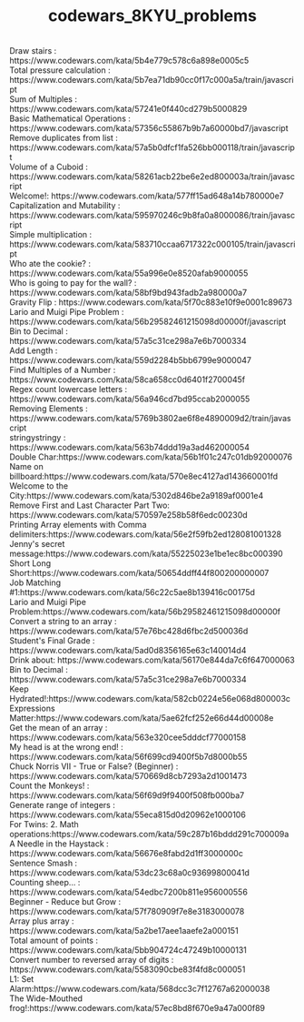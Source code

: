 <center><h1>codewars_8KYU_problems</h1></center><br>
Draw stairs : https://www.codewars.com/kata/5b4e779c578c6a898e0005c5<br>
Total pressure calculation : https://www.codewars.com/kata/5b7ea71db90cc0f17c000a5a/train/javascript<br>
Sum of Multiples : https://www.codewars.com/kata/57241e0f440cd279b5000829<br>
Basic Mathematical Operations : https://www.codewars.com/kata/57356c55867b9b7a60000bd7/javascript<br>
Remove duplicates from list : https://www.codewars.com/kata/57a5b0dfcf1fa526bb000118/train/javascript <br>
Volume of a Cuboid : https://www.codewars.com/kata/58261acb22be6e2ed800003a/train/javascript<br>
Welcome!: https://www.codewars.com/kata/577ff15ad648a14b780000e7<br>
Capitalization and Mutability : https://www.codewars.com/kata/595970246c9b8fa0a8000086/train/javascript<br>
Simple multiplication : https://www.codewars.com/kata/583710ccaa6717322c000105/train/javascript<br>
Who ate the cookie? : https://www.codewars.com/kata/55a996e0e8520afab9000055<br>
Who is going to pay for the wall? : https://www.codewars.com/kata/58bf9bd943fadb2a980000a7<br>
Gravity Flip : https://www.codewars.com/kata/5f70c883e10f9e0001c89673<br>
Lario and Muigi Pipe Problem : https://www.codewars.com/kata/56b29582461215098d00000f/javascript<br>
Bin to Decimal : https://www.codewars.com/kata/57a5c31ce298a7e6b7000334<br>
Add Length : https://www.codewars.com/kata/559d2284b5bb6799e9000047<br>
Find Multiples of a Number : https://www.codewars.com/kata/58ca658cc0d6401f2700045f <br>
Regex count lowercase letters : https://www.codewars.com/kata/56a946cd7bd95ccab2000055<br>
Removing Elements : https://www.codewars.com/kata/5769b3802ae6f8e4890009d2/train/javascript<br>
stringystringy : https://www.codewars.com/kata/563b74ddd19a3ad462000054<br>
Double Char:https://www.codewars.com/kata/56b1f01c247c01db92000076<br>
Name on billboard:https://www.codewars.com/kata/570e8ec4127ad143660001fd<br>
Welcome to the City:https://www.codewars.com/kata/5302d846be2a9189af0001e4<br>
Remove First and Last Character Part Two: https://www.codewars.com/kata/570597e258b58f6edc00230d<br>
Printing Array elements with Comma delimiters:https://www.codewars.com/kata/56e2f59fb2ed128081001328<br>
Jenny's secret message:https://www.codewars.com/kata/55225023e1be1ec8bc000390<br>
Short Long Short:https://www.codewars.com/kata/50654ddff44f800200000007<br>
Job Matching #1:https://www.codewars.com/kata/56c22c5ae8b139416c00175d<br>
Lario and Muigi Pipe Problem:https://www.codewars.com/kata/56b29582461215098d00000f<br>
Convert a string to an array : https://www.codewars.com/kata/57e76bc428d6fbc2d500036d<br>
Student's Final Grade : https://www.codewars.com/kata/5ad0d8356165e63c140014d4<br>
Drink about: https://www.codewars.com/kata/56170e844da7c6f647000063<br>
Bin to Decimal : https://www.codewars.com/kata/57a5c31ce298a7e6b7000334<br>
Keep Hydrated!:https://www.codewars.com/kata/582cb0224e56e068d800003c<br>
Expressions Matter:https://www.codewars.com/kata/5ae62fcf252e66d44d00008e<br>
Get the mean of an array : https://www.codewars.com/kata/563e320cee5dddcf77000158<br>
My head is at the wrong end! : https://www.codewars.com/kata/56f699cd9400f5b7d8000b55<br>
Chuck Norris VII - True or False? (Beginner) : https://www.codewars.com/kata/570669d8cb7293a2d1001473<br>
Count the Monkeys! : https://www.codewars.com/kata/56f69d9f9400f508fb000ba7<br>
Generate range of integers : https://www.codewars.com/kata/55eca815d0d20962e1000106<br>
For Twins: 2. Math operations:https://www.codewars.com/kata/59c287b16bddd291c700009a<br>
A Needle in the Haystack : https://www.codewars.com/kata/56676e8fabd2d1ff3000000c<br>
Sentence Smash : https://www.codewars.com/kata/53dc23c68a0c93699800041d<br>
Counting sheep... : https://www.codewars.com/kata/54edbc7200b811e956000556<br>
Beginner - Reduce but Grow : https://www.codewars.com/kata/57f780909f7e8e3183000078<br>
Array plus array : https://www.codewars.com/kata/5a2be17aee1aaefe2a000151<br>
Total amount of points : https://www.codewars.com/kata/5bb904724c47249b10000131<br>
Convert number to reversed array of digits : https://www.codewars.com/kata/5583090cbe83f4fd8c000051<br>
L1: Set Alarm:https://www.codewars.com/kata/568dcc3c7f12767a62000038<br>
The Wide-Mouthed frog!:https://www.codewars.com/kata/57ec8bd8f670e9a47a000f89<br>









